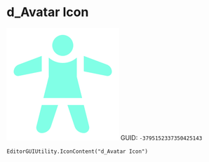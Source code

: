 # d_Avatar Icon
![](/img/d_Avatar%20Icon.png)
GUID: `-3795152337350425143`
```
EditorGUIUtility.IconContent("d_Avatar Icon")
```

